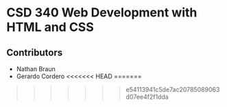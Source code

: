 # CSD 340 Web Development with HTML and CSS
## Contributors
 * Nathan Braun
 * Gerardo Cordero
<<<<<<< HEAD
=======

>>>>>>> e54113941c5de7ac20785089063d07ee4f2f1dda
